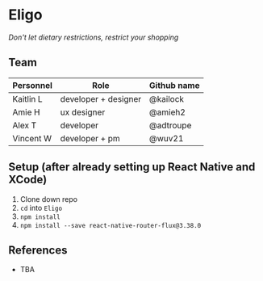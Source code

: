 # Eligo
*Don't let dietary restrictions, restrict your shopping*

## Team
|Personnel|Role|Github name
|-|-|-|
| Kaitlin L | developer + designer | @kailock
| Amie H | ux designer | @amieh2
| Alex T | developer | @adtroupe
| Vincent W | developer + pm | @wuv21

## Setup (after already setting up React Native and XCode)
1. Clone down repo
2. `cd` into `Eligo`
3. `npm install`
4. `npm install --save react-native-router-flux@3.38.0`

## References
- TBA

